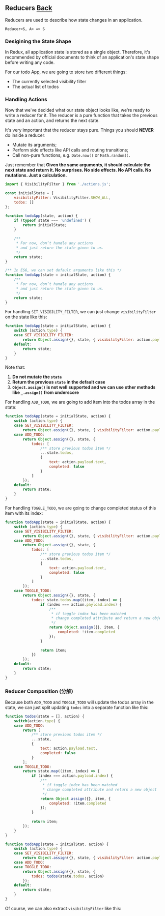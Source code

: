 ## Reducers [Back](./../react_redux.md)

Reducers are used to describe how state changes in an application.

`Reducer<S, A> => S`

### Desigining the State Shape

In Redux, all application state is stored as a single object. Therefore, it's recommended by official documents to think of an application's state shape before writing any code.

For our todo App, we are going to store two different things:

- The currently selected visibility filter
- The actual list of todos

### Handling Actions

Now that we've decided what our state object looks like, we're ready to write a reducer for it. The reducer is a pure function that takes the previous state and an action, and returns the next state.

It's very important that the reducer stays pure. Things you should **NEVER** do inside a reducer:

- Mutate its arguments;
- Perform side effects like API calls and routing transitions;
- Call non-pure functions, e.g. `Date.now()` or `Math.random()`.

Just remember that **Given the same arguments, it should calculate the next state and return it. No surprises. No side effects. No API calls. No mutations. Just a calculation.**

```js
import { VisibilityFilter } from './actions.js';

const initialState = {
    visibilityFilter: VisibilityFilter.SHOW_ALL,
    todos: []
};

function todoApp(state, action) {
    if (typeof state === 'undefined') {
        return initialState;
    }
    
    /**
     * For now, don‘t handle any actions
     * and just return the state given to us.
     */
    return state;
}

/** In ES6, we can set default arguments like this */
function todoApp(state = initialState, action) {
    /**
     * For now, don‘t handle any actions
     * and just return the state given to us.
     */
    return state;
}
```

For handling `SET_VISIBILITY_FILTER`, we can just change `visibilityFilter` on the state like this:

```js
function todoApp(state = initialState, action) {
    switch (action.type) {
    case SET_VISIBILITY_FILTER:
        return Object.assign({}, state, { visibilityFilter: action.payload.filter });
    default:
        return state;
    }
}
```

Note that:

1. **Do not mutate the `state`**
2. **Return the previous `state` in the default case**
3. **`Object.assign()` is not well supported and we can use other methods like `_.assign()` from underscore**

For handling `ADD_TODO`, we are going to add item into the todos array in the state:

```js
function todoApp(state = initialState, action) {
    switch (action.type) {
    case SET_VISIBILITY_FILTER:
        return Object.assign({}, state, { visibilityFilter: action.payload.filter });
    case ADD_TODO:
        return Object.assign({}, state, {
            todos: [
                /** store previous todos item */
                ...state.todos,
                {
                    text: action.payload.text,
                    completed: false
                }
            ]
        });
    default:
        return state;
    }
}
```

For handling `TOGGLE_TODO`, we are going to change completed status of this item with its index:

```js
function todoApp(state = initialState, action) {
    switch (action.type) {
    case SET_VISIBILITY_FILTER:
        return Object.assign({}, state, { visibilityFilter: action.payload.filter });
    case ADD_TODO:
        return Object.assign({}, state, {
            todos: [
                /** store previous todos item */
                ...state.todos,
                {
                    text: action.payload.text,
                    completed: false
                }
            ]
        });
    case TOGGLE_TODO:
        return Object.assign({}, state, {
            todos: state.todos.map((item, index) => {
                if (index === action.payload.index) {
                    /**
                     * if toggle index has been matched
                     * change completed attribute and return a new object
                     */
                    return Object.assign({}, item, {
                        completed: !item.completed
                    });
                }
                
                return item;
            })
        });
    default:
        return state;
    }
}
```

### Reducer Composition (分解)

Because both `ADD_TODO` and `TOGGLE_TODO` will update the todos array in the state, we can just split updating `todos` into a separate function like this:

```js
function todos(state = [], action) {
    switch(action.type) {
    case ADD_TODO:
        return [
            /** store previous todos item */
            ...state,
            {
                text: action.payload.text,
                completed: false
            }
        ];
    case TOGGLE_TODO:
        return state.map((item, index) => {
            if (index === action.payload.index) {
                /**
                 * if toggle index has been matched
                 * change completed attribute and return a new object
                 */
                return Object.assign({}, item, {
                    completed: !item.completed
                });
            }
            
            return item;
        });
    }
}

function todoApp(state = initialStat, action) {
    switch (action.type) {
    case SET_VISIBILITY_FILTER:
        return Object.assign({}, state, { visibilityFilter: action.payload.filter });
    case ADD_TODO:
    case TOGGLE_TODO:
        return Object.assign({}, state, {
            todos: todos(state.todos, action)
        });
    default:
        return state;
    }
}
```

Of course, we can also extract `visibilityFilter` like this:

```js

```